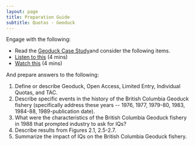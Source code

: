 ```yaml
---
layout: page
title: Preparation Guide
subtitle: Quotas - Geoduck
---
```


Engage with the following:

* Read the [Geoduck Case Study](RESOURCES/IQ_Geoduck.pdf)and consider the following items.
* [Listen to this](http://www.npr.org/templates/story/story.php?storyId=3607092) (4 mins)
* [Watch this](https://www.youtube.com/watch?v=1He_9xBXtj0&feature=youtu.be&t=27s) (4 mins)

And prepare answers to the following:

1. Define or describe Geoduck, Open Access, Limited Entry, Individual Quotas, and TAC.
1. Describe specific events in the history of the British Columbia Geoduck fishery (specifically address these years -- 1976, 1977, 1979-80, 1983, 1984-88, 1989-publication date).
1. What were the characteristics of the British Columbia Geoduck fishery in 1988 that prompted industry to ask for IQs?
1. Describe results from Figures 2.1, 2.5-2.7.
1. Summarize the impact of IQs on the British Columbia Geoduck fishery.
